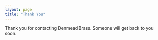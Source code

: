 ```yaml
---
layout: page
title: "Thank You"
---
```


Thank you for contacting Denmead Brass. Someone will get back to you soon.








